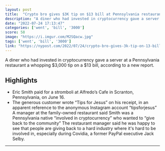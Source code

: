 ```yaml
---
layout: post
title:  "Crypto bro gives $3K tip on $13 bill at Pennsylvania restaurant"
description: "A diner who had invested in cryptocurrency gave a server at a Pennsylvania restaurant a whopping $3,000 tip on a $13 bill, according to a new report."
date: "2022-07-24 17:13:47"
categories: ['went', 'bill', '3000']
score: 58
image: "https://i.imgur.com/M2SQacw.jpg"
tags: ['went', 'bill', '3000']
link: "https://nypost.com/2022/07/24/crypto-bro-gives-3k-tip-on-13-bill-at-pennsylvania-restaurant/"
---
```


A diner who had invested in cryptocurrency gave a server at a Pennsylvania restaurant a whopping $3,000 tip on a $13 bill, according to a new report.

## Highlights

- Eric Smith paid for a stromboli at Alfredo’s Cafe in Scranton, Pennsylvania, on June 16.
- The generous customer wrote “Tips for Jesus” on his receipt, in an apparent reference to the anonymous Instagram account “tipsforjesus” A manager at the family-owned restaurant said Smith was a Pennsylvania native “involved in cryptocurrency” who wanted to “give back to the community” The restaurant manager said he was happy to see that people are giving back to a hard industry where it's hard to be involved in, especially during Covidia, a former PayPal executive Jack Selby.

---
